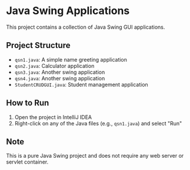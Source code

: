 # Java Swing Applications

This project contains a collection of Java Swing GUI applications.

## Project Structure

- `qsn1.java`: A simple name greeting application
- `qsn2.java`: Calculator application
- `qsn3.java`: Another swing application
- `qsn4.java`: Another swing application
- `StudentCRUDGUI.java`: Student management application

## How to Run

1. Open the project in IntelliJ IDEA
2. Right-click on any of the Java files (e.g., `qsn1.java`) and select "Run"

## Note

This is a pure Java Swing project and does not require any web server or servlet container.
